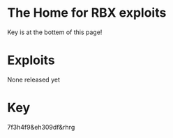 # The Home for RBX exploits
Key is at the bottem of this page!


# Exploits

None released yet

# Key
7f3h4f9&eh309df&rhrg
